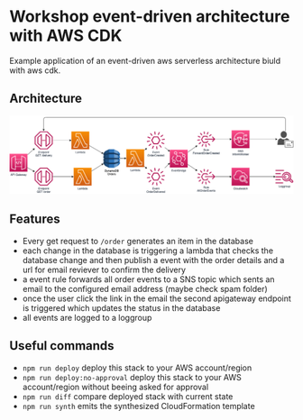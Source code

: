 # Workshop event-driven architecture with AWS CDK

Example application of an event-driven aws serverless architecture biuld with aws cdk.

## Architecture

![architecture diagram](./order-delivery.drawio.png)

## Features

- Every get request to `/order` generates an item in the database
- each change in the database is triggering a lambda that checks the database change and then publish a event with the order details and a url for email reviever to confirm the delivery
- a event rule forwards all order events to a SNS topic which sents an email to the configured email address (maybe check spam folder)
- once the user click the link in the email the second apigateway endpoint is triggered which updates the status in the database
- all events are logged to a loggroup

## Useful commands

- `npm run deploy` deploy this stack to your AWS account/region
- `npm run deploy:no-approval` deploy this stack to your AWS account/region without beeing asked for approval
- `npm run diff` compare deployed stack with current state
- `npm run synth` emits the synthesized CloudFormation template
